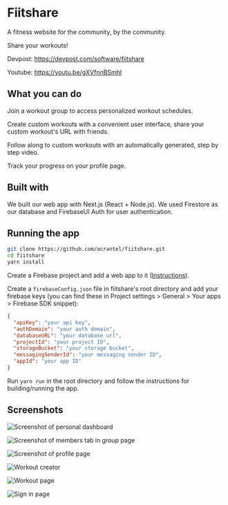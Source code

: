 # Fiitshare

A fitness website for the community, by the community.

Share your workouts!

Devpost: https://devpost.com/software/fiitshare

Youtube: https://youtu.be/gXVfnnBSmhI

## What you can do

Join a workout group to access personalized workout schedules.

Create custom workouts with a convenient user interface, share your custom workout's URL with friends.

Follow along to custom workouts with an automatically generated, step by step video.

Track your progress on your profile page.

## Built with

We built our web app with Next.js (React + Node.js). We used Firestore as our database and FirebaseUI Auth for user authentication.

## Running the app

```sh
git clone https://github.com/acrantel/fiitshare.git
cd fiitshare
yarn install
```

Create a Firebase project and add a web app to it ([Instructions](https://firebase.google.com/docs/web/setup)).

Create a `firebaseConfig.json` file in fiitshare's root directory and add your firebase keys (you can find these in Project settings > General > Your apps > Firebase SDK snippet):

```json
{
  "apiKey": "your api key",
  "authDomain": "your auth domain",
  "databaseURL": "your database url",
  "projectId": "your project ID",
  "storageBucket": "your storage bucket",
  "messagingSenderId": "your messaging sender ID",
  "appId": "your app ID"
}
```

Run `yarn run` in the root directory and follow the instructions for building/running the app.

## Screenshots

![Screenshot of personal dashboard](https://challengepost-s3-challengepost.netdna-ssl.com/photos/production/software_photos/001/156/484/datas/gallery.jpg)

![Screenshot of members tab in group page](https://challengepost-s3-challengepost.netdna-ssl.com/photos/production/software_photos/001/156/486/datas/gallery.jpg)

![Screenshot of profile page](https://challengepost-s3-challengepost.netdna-ssl.com/photos/production/software_photos/001/156/488/datas/gallery.jpg)

![Workout creator](https://challengepost-s3-challengepost.netdna-ssl.com/photos/production/software_photos/001/156/493/datas/gallery.jpg)

![Workout page](https://challengepost-s3-challengepost.netdna-ssl.com/photos/production/software_photos/001/156/513/datas/gallery.jpg)

![Sign in page](https://cdn.discordapp.com/attachments/732852292776362019/734167514644480020/signin_2.jpg)

